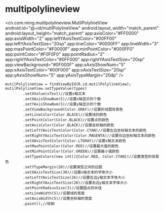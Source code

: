 # multipolylineview

 <cn.com.ming.mutilpolylineview.MutilPolylineView
    android:id="@+id/mutilPolylineView"
    android:layout_width="match_parent"
    android:layout_height="match_parent"
    app:axisColor="#FF0000"
    app:axisWidth="2"
    app:leftYAxisTextColor="#00FF00"
    app:leftYAxisTextSize="20sp"
    app:lineColor="#0000FF"
    app:lineWidth="3"
    app:maxPointColor="#F0000F"
    app:minPointColor="#000FF0"
    app:pointColor="#F0F0F0"
    app:pointRadius="2"
    app:rightYAxisTextColor="#0FF000"
    app:rightYAxisTextSize="20sp"
    app:viewBackground="#0F000F"
    app:xAxisShowNum="5"
    app:xAxisTextColor="#00F000"
    app:xAxisTextSize="20sp"
    app:yAxisShowNum="5"
    app:yAxisTypeMargin="20dp" />
    
    mutilPolylineView = findViewById(R.id.mutilPolylineView);
    mutilPolylineView.setTypeValue(types)
            .setXValue(xText)//设置x轴文本
            .setXAxisShowNum(5)//设置x轴显示的个数
            .setYAxisShowNum(5)//设置y轴显示的个数
            .setViewBackground(Color.GRAY)//设置折线图背景色
            .setLineColor(Color.BLACK)//设置线的颜色
            .setPointColor(Color.BLACK)//设置点的颜色
            .setAxisColor(Color.BLACK)//设置坐标轴的颜色
            .setLeftYAxisTextColor(Color.CYAN)//设置左边坐标轴文本的颜色
            .setRightYAxisTextColor(Color.MAGENTA)//设置右边坐标轴文本的颜色
            .setXAxisTextColor(Color.LTGRAY)//设置x轴文本颜色
            .setMaxPointColor(Color.RED)//设置最大值的颜色
            .setMinPointColor(Color.GREEN)//设置最小值颜色
            .setTypeColors(new int[]{Color.RED, Color.CYAN})//设置类型的背景色
            .setYTypeMargin(20)//设置类型之间的边距
            .setXAxisTextSize(30)//设置x轴文本的字体大小
            .setLeftYAxisTextSize(26)//设置左边y轴文本字体大小
            .setRightYAxisTextSize(28)//设置右边y轴文本字体大小
            .setPointRadiusSize(3)//设置圆点的半径
            .setLineWidth(5)//设置线的宽度
            .setAxisWidth(5)//设置坐标轴的宽度
            .paint();//绘制
